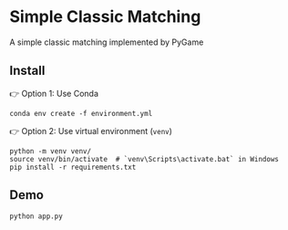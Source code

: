 # Simple Classic Matching

A simple classic matching implemented by PyGame

## Install

:point_right: Option 1: Use Conda
```shell script
conda env create -f environment.yml
```

:point_right: Option 2: Use virtual environment (`venv`)
```shell script
python -m venv venv/
source venv/bin/activate  # `venv\Scripts\activate.bat` in Windows
pip install -r requirements.txt
```

## Demo
```shell script
python app.py
```
